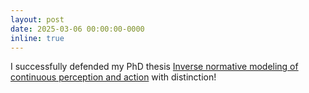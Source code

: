 ```yaml
---
layout: post
date: 2025-03-06 00:00:00-0000
inline: true
---
```



I successfully defended my PhD thesis [Inverse normative modeling of continuous perception and action](https://tuprints.ulb.tu-darmstadt.de/29614/) with distinction!
